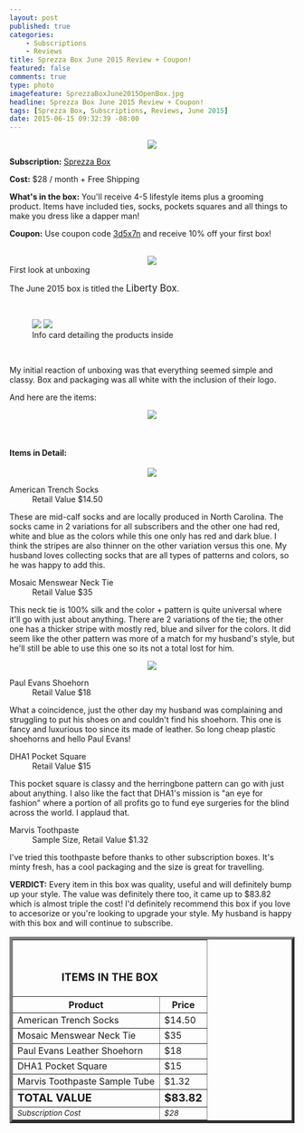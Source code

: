```yaml
---
layout: post
published: true
categories: 
    - Subscriptions
    - Reviews
title: Sprezza Box June 2015 Review + Coupon!
featured: false
comments: true
type: photo
imagefeature: SprezzaBoxJune2015OpenBox.jpg
headline: Sprezza Box June 2015 Review + Coupon!
tags: [Sprezza Box, Subscriptions, Reviews, June 2015]
date: 2015-06-15 09:32:39 -08:00
---
```


<center><img src='/images/SprezzaBoxJune2015Box.jpg'></center>
<p><b>Subscription:</b> <a href="http://www.sprezzabox.com" target="_blank">Sprezza Box</a></p>
<p><b>Cost:</b> $28 / month + Free Shipping</p>
<p><b>What's in the box:</b> You'll receive 4-5 lifestyle items plus a grooming product. Items have included ties, socks, pockets squares and all things to make you dress like a dapper man!</p>
<p><b>Coupon:</b> Use coupon code <a href="http://www.sprezzabox.com" target="_blank">3d5x7n</a> and receive 10% off your first box!</p>
<br>

<center><img src='/images/SprezzaBoxJune2015OpenBox.jpg'></center>
<figcaption>First look at unboxing</figcaption>

<p>The June 2015 box is titled the <big>Liberty Box</big>.</p>
<br>

<figure class="half">
      <img src='/images/SprezzaBoxJune2015Info.jpg'>
      <img src='/images/SprezzaBoxJune2015Info2.jpg'>
      <figcaption>Info card detailing the products inside</figcaption>
</figure>
<br>

<p>My initial reaction of unboxing was that everything seemed simple and classy. Box and packaging was all white with the inclusion of their logo.</p>

<DT>And here are the items:</DT>

<p><center><img src='/images/SprezzaBoxJune2015Items.jpg'></center></p>
<br>

<H4>Items in Detail:</H4>

<p><center><img src='/images/SprezzaBoxJune2015SocksTie.jpg'></center></p>
<DL>
<DT>American Trench Socks</DT>
<DD>Retail Value $14.50</DD>
</DL>

<p>These are mid-calf socks and are locally produced in North Carolina. The socks came in 2 variations for all subscribers and the other one had red, white and blue as the colors while this one only has red and dark blue. I think the stripes are also thinner on the other variation versus this one. My husband loves collecting socks that are all types of patterns and colors, so he was happy to add this.</p>

<DL>
<DT>Mosaic Menswear Neck Tie</DT>
<DD>Retail Value $35</DD>
</DL>

<p>This neck tie is 100% silk and the color + pattern is quite universal where it'll go with just about anything. There are 2 variations of the tie; the other one has a thicker stripe with mostly red, blue and silver for the colors. It did seem like the other pattern was more of a match for my husband's style, but he'll still be able to use this one so its not a total lost for him.</p>

<p><center><img src='/images/SprezzaBoxJune2015Others.jpg'></center></p>
<DL>
<DT>Paul Evans Shoehorn</DT>
<DD>Retail Value $18</DD>
</DL>

<p>What a coincidence, just the other day my husband was complaining and struggling to put his shoes on and couldn't find his shoehorn. This one is fancy and luxurious too since its made of leather. So long cheap plastic shoehorns and hello Paul Evans!</p>

<DL>
<DT>DHA1 Pocket Square</DT>
<DD>Retail Value $15</DD>
</DL>

<p>This pocket square is classy and the herringbone pattern can go with just about anything. I also like the fact that DHA1's mission is "an eye for fashion" where a portion of all profits go to fund eye surgeries for the blind across the world. I applaud that.</p>

<DL>
<DT>Marvis Toothpaste</DT>
<DD>Sample Size, Retail Value $1.32</DD>
</DL>

<p>I've tried this toothpaste before thanks to other subscription boxes. It's minty fresh, has a cool packaging and the size is great for travelling.</p>

<p><i class="icon-exclamation-sign"></i><b> VERDICT:</b> Every item in this box was quality, useful and will definitely bump up your style. The value was definitely there too, it came up to $83.82 which is almost triple the cost! I'd definitely recommend this box if you love to accesorize or you're looking to upgrade your style. My husband is happy with this box and will continue to subscribe.</p>

<TABLE  BORDER="5">
   <TR>
      <TH COLSPAN="2">
         <H3><BR>ITEMS IN THE BOX</H3>
      </TH>
   </TR>
      <TH>Product</TH>
      <TH>Price</TH>
  <TR>
      <TD>American Trench Socks</TD>
      <TD>$14.50</TD>
   </TR>
   <TR>
      <TD>Mosaic Menswear Neck Tie</TD>
      <TD>$35</TD>
   </TR>
    <TR>
      <TD>Paul Evans Leather Shoehorn</TD>
      <TD>$18</TD>
   </TR>
    <TR>
      <TD>DHA1 Pocket Square</TD>
      <TD>$15</TD>
   </TR>
    <TR>
      <TD>Marvis Toothpaste Sample Tube</TD>
      <TD>$1.32</TD>
   </TR>
   <TR>
      <TD><b><big>TOTAL VALUE</big></b></TD>
      <TD><b><big>$83.82</big></b></TD>
   </TR>
   <TR>
      <TD><i><small>Subscription Cost</small></i></TD>
      <TD><i><small>$28</small></i></TD>
   </TR>
</TABLE>
